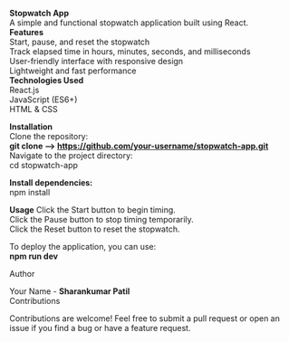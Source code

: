 **Stopwatch App** <br/>
A simple and functional stopwatch application built using React. <br/>
**Features** <br/>
Start, pause, and reset the stopwatch  <br/>
Track elapsed time in hours, minutes, seconds, and milliseconds  <br/>
User-friendly interface with responsive design <br/>
Lightweight and fast performance <br/>
**Technologies Used** <br/>
React.js <br/>
JavaScript (ES6+) <br/>
HTML & CSS <br/>

**Installation** <br/>
Clone the repository: <br/>
**git clone --> https://github.com/your-username/stopwatch-app.git** <br/>
Navigate to the project directory: <br/>
cd stopwatch-app <br/>

**Install dependencies:** <br/>
npm install <br/>

**Usage**
Click the Start button to begin timing. <br/>
Click the Pause button to stop timing temporarily. <br/>
Click the Reset button to reset the stopwatch. <br/>

To deploy the application, you can use: <br/>
**npm run dev** <br/>


Author<br/>

Your Name - **Sharankumar Patil**<br/>
Contributions<br/>

Contributions are welcome! Feel free to submit a pull request or open an issue if you find a bug or have a feature request.<br/>



